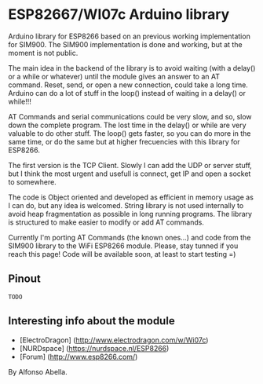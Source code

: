 ESP82667/WI07c Arduino library
=======================

Arduino library for ESP8266 based on an previous working implementation for SIM900. The SIM900 implementation is done and working, but at the moment is not public.

The main idea in the backend of the library is to avoid waiting (with a delay() or a while or whatever) until the module gives an answer to an AT command. Reset, send, or open a new connection, could take a long time. Arduino can do a lot of stuff in the loop() instead of waiting in a delay() or while!!!

AT Commands and serial communications could be very slow, and so, slow down the complete program. The lost time in the delay() or while are very valuable to do other stuff. The loop() gets faster, so you can do more in the same time, or do the same but at higher frecuencies with this library for ESP8266.

The first version is the TCP Client. Slowly I can add the UDP or server stuff, but I think the most urgent and usefull is connect, get IP and open a socket to somewhere.

The code is Object oriented and developed as efficient in memory usage as I can do, but any idea is welcomed. String library is not used internally to avoid heap fragmentation as possible in long running programs. The library is structured to make easier to modify or add AT commands.

Currently I'm porting AT Commands (the known ones...) and code from the SIM900 library to the WiFi ESP8266 module. Please, stay tunned if you reach this page! Code will be available soon, at least to start testing =)

Pinout
------

    TODO

Interesting info about the module
----------------------------------

* [ElectroDragon] (http://www.electrodragon.com/w/Wi07c)
* [NURDspace] (https://nurdspace.nl/ESP8266)
* [Forum] (http://www.esp8266.com/)

By Alfonso Abella.
